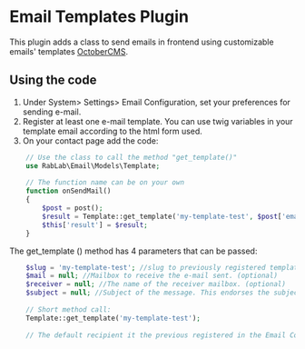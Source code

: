 # Email Templates Plugin

This plugin adds a class to send emails in frontend using customizable emails' templates [OctoberCMS](http://octobercms.com).

## Using the code

1. Under System> Settings> Email Configuration, set your preferences for sending e-mail.
2. Register at least one e-mail template. You can use twig variables in your template email according to the html form used.
3. On your contact page add the code:

```php
    // Use the class to call the method "get_template()"
    use RabLab\Email\Models\Template;
    
    // The function name can be on your own
    function onSendMail()
    {
        $post = post();
        $result = Template::get_template('my-template-test', $post['email'], $post['name']);
        $this['result'] = $result;
    }
```

The get_template () method has 4 parameters that can be passed:

```php
    $slug = 'my-template-test'; //slug to previously registered template in the database. (required)
    $mail = null; //Mailbox to receive the e-mail sent. (optional)
    $receiver = null; //The name of the receiver mailbox. (optional)
    $subject = null; //Subject of the message. This endorses the subject entered orginalmente to register a template.
    
    // Short method call:
    Template::get_template('my-template-test');
    
    // The default recipient it the previous registered in the Email Configuration
```
